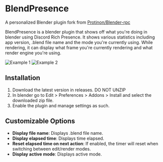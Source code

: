 # BlendPresence
A personalized Blender plugin fork from [Protinon/Blender-rpc](https://github.com/Protinon/Blender-rpc)

BlendPresence is a blender plugin that shows off what you're doing in blender using Discord Rich Presence. It shows various statistics including app version, .blend file name and the mode you're currently using. While rendering, it can display what frame you're currently rendering and what render engine you're using.

![Example 1](https://abrasic.com/assets/img/bp1.png)
![Example 2](https://abrasic.com/assets/img/bp2.png)

## Installation
1. Download the latest version in releases. DO NOT UNZIP
2. In blender go to Edit > Preferences > Addons > Install and select the downloaded zip file.
3. Enable the plugin and manage settings as such.

## Customizable Options
- **Display file name**: Displays .blend file name.
- **Display elapsed time**: Displays time elapsed.
- **Reset elapsed time on next action**: If enabled, the timer will reset when switching between edit/render modes.
- **Display active mode**: Displays active mode.
